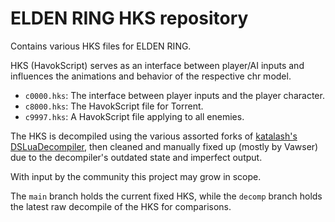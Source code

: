 ﻿# ELDEN RING HKS repository

Contains various HKS files for ELDEN RING.

HKS (HavokScript) serves as an interface between player/AI inputs and influences the animations and behavior of the respective chr model.

* `c0000.hks`: The interface between player inputs and the player character.
* `c8000.hks`: The HavokScript file for Torrent.
* `c9997.hks`: A HavokScript file applying to all enemies.

The HKS is decompiled using the various assorted forks of [katalash's DSLuaDecompiler](https://github.com/katalash/DSLuaDecompiler), then cleaned and manually fixed up (mostly by Vawser) due to the decompiler's outdated state and imperfect output.

With input by the community this project may grow in scope.

The `main` branch holds the current fixed HKS, while the `decomp` branch holds the latest raw decompile of the HKS for comparisons.